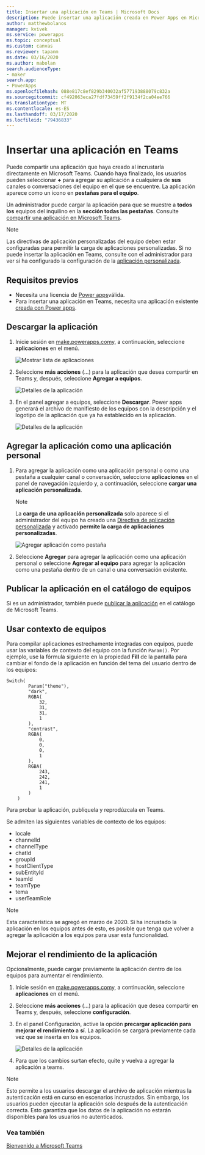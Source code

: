 ```yaml
---
title: Insertar una aplicación en Teams | Microsoft Docs
description: Puede insertar una aplicación creada en Power Apps en Microsoft Teams para compartirla.
author: matthewbolanos
manager: kvivek
ms.service: powerapps
ms.topic: conceptual
ms.custom: canvas
ms.reviewer: tapanm
ms.date: 03/16/2020
ms.author: mabolan
search.audienceType:
- maker
search.app:
- PowerApps
ms.openlocfilehash: 088e817c8ef829b340032af577193888079c832a
ms.sourcegitcommit: cf492063eca27fdf73459ff2f9134f2ca04ee766
ms.translationtype: MT
ms.contentlocale: es-ES
ms.lasthandoff: 03/17/2020
ms.locfileid: "79436833"
---
```

# <a name="embed-an-app-in-teams"></a>Insertar una aplicación en Teams

Puede compartir una aplicación que haya creado al incrustarla directamente en Microsoft Teams. Cuando haya finalizado, los usuarios pueden seleccionar **+** para agregar su aplicación a cualquiera de **sus** canales o conversaciones del equipo en el que se encuentre. La aplicación aparece como un icono en **pestañas para el equipo**.

Un administrador puede cargar la aplicación para que se muestre a **todos los** equipos del inquilino en la **sección todas las pestañas**. Consulte [compartir una aplicación en Microsoft Teams](https://docs.microsoft.com/power-platform/admin/embed-app-teams).

> [!NOTE]
> Las directivas de aplicación personalizadas del equipo deben estar configuradas para permitir la carga de aplicaciones personalizadas. Si no puede insertar la aplicación en Teams, consulte con el administrador para ver si ha configurado la configuración de la [aplicación personalizada](https://docs.microsoft.com/MicrosoftTeams/teams-custom-app-policies-and-settings#custom-app-policy-and-settings).

## <a name="prerequisites"></a>Requisitos previos

- Necesita una licencia de [Power apps](https://docs.microsoft.com/power-platform/admin/pricing-billing-skus)válida.
- Para insertar una aplicación en Teams, necesita una aplicación existente [creada con Power apps](data-platform-create-app.md).

## <a name="download-the-app"></a>Descargar la aplicación

1. Inicie sesión en [make.powerapps.com](https://make.powerapps.com)y, a continuación, seleccione **aplicaciones** en el menú.

    ![Mostrar lista de aplicaciones](./media/embed-teams-app/file-apps2.png "Mostrar la lista de aplicaciones")

2. Seleccione **más acciones** (...) para la aplicación que desea compartir en Teams y, después, seleccione **Agregar a equipos**.

    ![Detalles de la aplicación](./media/embed-teams-app/add-to-teams.png "Agregar a equipos")

3. En el panel agregar a equipos, seleccione **Descargar**. Power apps generará el archivo de manifiesto de los equipos con la descripción y el logotipo de la aplicación que ya ha establecido en la aplicación.

    ![Detalles de la aplicación](./media/embed-teams-app/download-app.png "Descargar aplicación")

## <a name="add-the-app-as-a-personal-app"></a>Agregar la aplicación como una aplicación personal

1. Para agregar la aplicación como una aplicación personal o como una pestaña a cualquier canal o conversación, seleccione **aplicaciones** en el panel de navegación izquierdo y, a continuación, seleccione **cargar una aplicación personalizada**.

    > [!NOTE]
    > La **carga de una aplicación personalizada** solo aparece si el administrador del equipo ha creado una [Directiva de aplicación personalizada](https://docs.microsoft.com/microsoftteams/teams-app-setup-policies) y activado **permite la carga de aplicaciones personalizadas**.

    ![Agregar aplicación como pestaña](./media/embed-teams-app/upload-custom-app.png "Carga de una aplicación personalizada")

2. Seleccione **Agregar** para agregar la aplicación como una aplicación personal o seleccione **Agregar al equipo** para agregar la aplicación como una pestaña dentro de un canal o una conversación existente.

## <a name="publish-the-app-to-the-teams-catalog"></a>Publicar la aplicación en el catálogo de equipos

Si es un administrador, también puede [publicar la aplicación](https://docs.microsoft.com/microsoftteams/tenant-apps-catalog-teams) en el catálogo de Microsoft Teams.

## <a name="use-context-from-teams"></a>Usar contexto de equipos

Para compilar aplicaciones estrechamente integradas con equipos, puede usar las variables de contexto del equipo con la función `Param()`. Por ejemplo, use la fórmula siguiente en la propiedad **Fill** de la pantalla para cambiar el fondo de la aplicación en función del tema del usuario dentro de los equipos:

```
Switch(
        Param("theme"),
        "dark",
        RGBA(
            32,
            31,
            31,
            1
        ),
        "contrast",
        RGBA(
            0,
            0,
            0,
            1
        ),
        RGBA(
            243,
            242,
            241,
            1
        )
    )
```

Para probar la aplicación, publíquela y reprodúzcala en Teams.

Se admiten las siguientes variables de contexto de los equipos:

- locale
- channelId
- channelType
- chatId
- groupId
- hostClientType
- subEntityId
- teamId
- teamType
- tema
- userTeamRole

> [!NOTE]
> Esta característica se agregó en marzo de 2020. Si ha incrustado la aplicación en los equipos antes de esto, es posible que tenga que volver a agregar la aplicación a los equipos para usar esta funcionalidad.

## <a name="improve-the-performance-of-your-app"></a>Mejorar el rendimiento de la aplicación

Opcionalmente, puede cargar previamente la aplicación dentro de los equipos para aumentar el rendimiento.

1. Inicie sesión en [make.powerapps.com](https://make.powerapps.com)y, a continuación, seleccione **aplicaciones** en el menú.

2. Seleccione **más acciones** (...) para la aplicación que desea compartir en Teams y, después, seleccione **configuración**.

3. En el panel Configuración, active la opción **precargar aplicación para mejorar el rendimiento** a **sí**. La aplicación se cargará previamente cada vez que se inserta en los equipos.

    ![Detalles de la aplicación](./media/embed-teams-app/preload-app.png "Carga previa de la aplicación para mejorar el rendimiento")

4. Para que los cambios surtan efecto, quite y vuelva a agregar la aplicación a teams.

> [!NOTE]
> Esto permite a los usuarios descargar el archivo de aplicación mientras la autenticación está en curso en escenarios incrustados. Sin embargo, los usuarios pueden ejecutar la aplicación solo después de la autenticación correcta. Esto garantiza que los datos de la aplicación no estarán disponibles para los usuarios no autenticados.

### <a name="see-also"></a>Vea también

[Bienvenido a Microsoft Teams](https://docs.microsoft.com/MicrosoftTeams/teams-overview)
